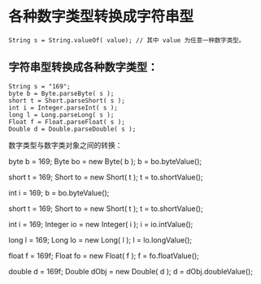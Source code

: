 # 各种数字类型转换成字符串型
```
String s = String.valueOf( value); // 其中 value 为任意一种数字类型。
```

## 字符串型转换成各种数字类型：
```
String s = "169";
byte b = Byte.parseByte( s );
short t = Short.parseShort( s );
int i = Integer.parseInt( s );
long l = Long.parseLong( s );
Float f = Float.parseFloat( s );
Double d = Double.parseDouble( s );
```

数字类型与数字类对象之间的转换：

byte b = 169;
Byte bo = new Byte( b );
b = bo.byteValue();

short t = 169;
Short to = new Short( t );
t = to.shortValue();

int i = 169;
b = bo.byteValue();

short t = 169;
Short to = new Short( t );
t = to.shortValue();

int i = 169;
Integer io = new Integer( i );
i = io.intValue();

long l = 169;
Long lo = new Long( l );
l = lo.longValue();

float f = 169f;
Float fo = new Float( f );
f = fo.floatValue();

double d = 169f;
Double dObj = new Double( d );
d = dObj.doubleValue();